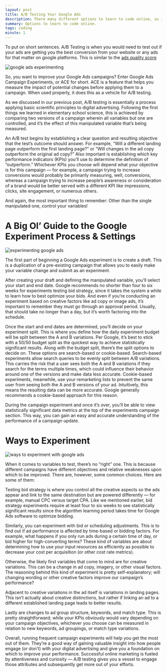 ```yaml
---
layout: post
title: A/B Testing Your Google Ads
description: There many different options to learn to code online, so in this article, find places you can learn to code
summary: Options to learn to code online.
tags: coding
minute: 1
---
```


To put on short sentences. A/B Testing is when you would need to test out if your ads are getting you the best conversion from your website or any ads for that matter on google platforms. This is similar to the [ads quality score](https://mk-unlimited.github.io/me/2017/01/02/quality-score-google-ads)

![google ads experimenting](https://th.bing.com/th/id/OIP.tDoq3lvnPDUr6UrDgp65mQHaEW?pid=ImgDet&rs=1)

So, you want to improve your Google Ads campaigns? Enter Google Ads Campaign Experiments, or ACE for short. ACE is a feature that helps you measure the impact of potential changes before applying them to a campaign. When used properly, it does this as a vehicle for A/B testing.

As we discussed in our previous post, A/B testing is essentially a process applying basic scientific principles to digital advertising. Following the first things we learned in elementary school science, this is achieved by comparing two versions of a campaign wherein all variables but one are controlled, and it’s the effect of this manipulated variable that’s being measured.

An A/B test begins by establishing a clear question and resulting objective that the test’s outcome should answer. For example, “Will a different landing page outperform the first landing page?” or “Will changes in the ad copy outperform the original ad copy?” Also important is establishing which key performance indicators (KPIs) you’ll use to determine the definition of “outperform.” Whichever KPIs you choose will depend what your objective is for this campaign — for example, a campaign trying to increase conversions would probably be primarily measuring, well, conversions, whereas a campaign trying to increase people’s awareness or consideration of a brand would be better served with a different KPI like impressions, clicks, site engagement, or numerous others.

And again, the most important thing to remember: Other than the single manipulated one, control your variables!

# A Big Ol’ Guide to the Google Experiment Process & Settings

![experimenting google ads](https://www.operationroi.com/wp-content/uploads/2016/04/Test-confidently-blog-2.jpg)

The first part of beginning a Google Ads experiment is to create a draft. This is a duplication of a pre-existing campaign that allows you to easily make your variable change and submit as an experiment.

After creating your draft and defining the manipulated variable, you’ll select your start and end date. Google recommends no shorter than four to six weeks for experiments testing bid strategy, since it takes the system a while to learn how to best optimize your bids. And even if you’re conducting an experiment based on creative factors like ad copy or image ads, it’s important to remember they must go through an approval period. Usually, that should take no longer than a day, but it’s worth factoring into the schedule.

Once the start and end dates are determined, you’ll decide on your experiment split. This is where you define how the daily experiment budget will be split between the A and B variations. Per Google, it’s best to stick with a 50/50 budget split as the quickest way to achieve statistically significant results. Along with the budget split, there’s the split options to decide on. These options are search-based or cookie-based. Search-based experiments allow search queries to be evenly split between A/B variations. This carries the risk that a user sees both the A and B variations if they search for the terms multiple times, which could influence their behavior around one of the versions and make data less accurate. Cookie-based experiments, meanwhile, use your remarketing lists to prevent the same user from seeing both the A and B versions of your ad. Intuitively, this means the resulting data can be more accurate. Google generally recommends a cookie-based approach for this reason.

During the campaign experiment and once it’s over, you’ll be able to view statistically significant data metrics at the top of the experiments campaign section. This way, you can gain an easy and accurate understanding of the performance of a campaign update.

# Ways to Experiment

![ways to experiment with google ads](https://www.stressfreeprint.co.uk/media/wysiwyg/Landing_Page_Plan_Printing_Detail.jpg)

When it comes to variables to test, there’s no “right” one. This is because different campaigns have different objectives and relative weaknesses upon which to be improved. There are, however, some common choices. Here are some of them:

Testing bid strategy is where you control all the creative aspects so the ads appear and link to the same destination but are powered differently — for example, manual CPC versus target CPA. Like we mentioned earlier, bid strategy experiments require at least four to six weeks to see statistically significant results since the algorithm learning period takes time for Google Ads software to optimize bidding.

Similarly, you can experiment with bid or scheduling adjustments. This is to find out if ad performance is affected by time-based or bidding factors. For example, what happens if you only run ads during a certain time of day, or bid higher for high-converting terms? These kind of variables are about determining how to use your input resources as efficiently as possible to decrease your cost per acquisition (or other cost rate metrics).

Otherwise, the likely first variables that come to mind are for creative variations. This can be a change in ad copy, imagery, or other visual factors. The reasoning behind this kind of experiment is pretty self-explanatory; will changing wording or other creative factors improve our campaign’s performance?

Adjacent to creative variations in the ad itself is variations in landing pages. This isn’t actually about creative distinctions, but rather if linking an ad to a different established landing page leads to better results.

Lastly are changes to ad group structure, keywords, and match type. This is pretty straightforward; while your KPIs obviously would vary depending on your campaign objectives, whichever you choose can be measured in relation to new keywords, ad groupings, or match type variations.

Overall, running frequent campaign experiments will help you get the most out of them. They’re a good way of gaining valuable insight into how people engage (or don’t) with your digital advertising and give you a foundation on which to improve your performance. Successful online marketing is fueled by attentiveness and curiosity — A/B testing gives you a vessel to engage those attributes and subsequently get more out of your efforts.

